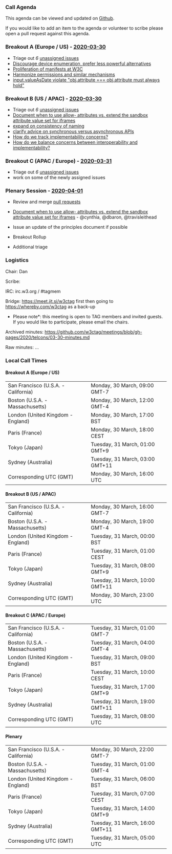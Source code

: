 ### Call Agenda

This agenda can be viewed and updated on [Github](https://github.com/w3ctag/meetings/blob/gh-pages/2020/telcons/03-30-agenda.md).

If you would like to add an item to the agenda or volunteer to scribe please open a pull request against this agenda.

### Breakout A (Europe / US) - [2020-03-30](https://www.timeanddate.com/worldclock/converter.html?iso=20200330T160000&p1=224&p2=43&p3=136&p4=195&p5=248&p6=240)

* Triage out *6* [unassigned issues](https://github.com/w3ctag/design-principles/issues?q=is%3Aopen+is%3Aissue+no%3Aassignee)
* [Discourage device enumeration, prefer less powerful alternatives](https://github.com/w3ctag/design-principles/issues/152)
* [Proliferation of manifests at W3C](https://github.com/w3ctag/design-principles/issues/148)
* [Harmonize permissions and similar mechanisms](https://github.com/w3ctag/design-principles/issues/144)
* [input.valueAsDate violate "obj.attribute === obj.attribute must always hold"](https://github.com/w3ctag/design-principles/issues/139)

### Breakout B (US / APAC) - [2020-03-30](https://www.timeanddate.com/worldclock/converter.html?iso=20200330T230000&p1=224&p2=43&p3=136&p4=195&p5=248&p6=240)

* Triage out *6* [unassigned issues](https://github.com/w3ctag/design-principles/issues?q=is%3Aopen+is%3Aissue+no%3Aassignee)
* [Document when to use allow- attributes vs. extend the sandbox attribute value set for iframes](https://github.com/w3ctag/design-principles/issues/41)
* [expand on consistency of naming](https://github.com/w3ctag/design-principles/issues/149)
* [clarify advice on synchronous versus asynchronous APIs](https://github.com/w3ctag/design-principles/issues/145)
* [How do we track implementability concerns?](https://github.com/w3ctag/design-principles/issues/143)
* [How do we balance concerns between interoperability and implementability?](https://github.com/w3ctag/design-principles/issues/142)

### Breakout C (APAC / Europe) - [2020-03-31](https://www.timeanddate.com/worldclock/converter.html?iso=20200331T080000&p1=224&p2=43&p3=136&p4=195&p5=248&p6=240)

* Triage out *6* [unassigned issues](https://github.com/w3ctag/design-principles/issues?q=is%3Aopen+is%3Aissue+no%3Aassignee)
* work on some of the newly assigned issues

### Plenary Session - [2020-04-01](https://www.timeanddate.com/worldclock/converter.html?iso=20200401T050000&p1=224&p2=43&p3=136&p4=195&p5=248&p6=240)

* Review and merge [pull requests](https://github.com/w3ctag/design-principles/pulls)
* [Document when to use allow- attributes vs. extend the sandbox attribute value set for iframes](https://github.com/w3ctag/design-principles/issues/41) - @cynthia, @dbaron, @travisleithead

* Issue an update of the principles document if possible
* Breakout Rollup
* Additional triage

### Logistics

Chair: Dan

Scribe:

IRC: irc.w3.org / #tagmem

Bridge: https://meet.jit.si/w3ctag first then going to https://whereby.com/w3ctag as a back-up

* Please note*: this meeting is open to TAG members and invited guests. If you would like to participate, please email the chairs.

Archived minutes: https://github.com/w3ctag/meetings/blob/gh-pages/2020/telcons/03-30-minutes.md

Raw minutes: ...


### Local Call Times

#### Breakout A (Europe / US)

<table>
<tr><td> San Francisco (U.S.A. - California) <td> Monday, 30 March, 09:00 GMT-7</td></tr>
<tr><td> Boston (U.S.A. - Massachusetts) <td> Monday, 30 March, 12:00 GMT-4</td></tr>
<tr><td> London (United Kingdom - England) <td> Monday, 30 March, 17:00 BST</td></tr>
<tr><td> Paris (France) <td> Monday, 30 March, 18:00 CEST</td></tr>
<tr><td> Tokyo (Japan) <td> Tuesday, 31 March, 01:00 GMT+9</td></tr>
<tr><td> Sydney (Australia) <td> Tuesday, 31 March, 03:00 GMT+11</td></tr>
<tr><td> Corresponding UTC (GMT) <td> Monday, 30 March, 16:00 UTC</td></tr>
</table>

#### Breakout B (US / APAC)

<table>
<tr><td> San Francisco (U.S.A. - California) <td> Monday, 30 March, 16:00 GMT-7</td></tr>
<tr><td> Boston (U.S.A. - Massachusetts) <td> Monday, 30 March, 19:00 GMT-4</td></tr>
<tr><td> London (United Kingdom - England) <td> Tuesday, 31 March, 00:00 BST</td></tr>
<tr><td> Paris (France) <td> Tuesday, 31 March, 01:00 CEST</td></tr>
<tr><td> Tokyo (Japan) <td> Tuesday, 31 March, 08:00 GMT+9</td></tr>
<tr><td> Sydney (Australia) <td> Tuesday, 31 March, 10:00 GMT+11</td></tr>
<tr><td> Corresponding UTC (GMT) <td> Monday, 30 March, 23:00 UTC</td></tr>
</table>

#### Breakout C (APAC / Europe)

<table>
<tr><td> San Francisco (U.S.A. - California) <td> Tuesday, 31 March, 01:00 GMT-7</td></tr>
<tr><td> Boston (U.S.A. - Massachusetts) <td> Tuesday, 31 March, 04:00 GMT-4</td></tr>
<tr><td> London (United Kingdom - England) <td> Tuesday, 31 March, 09:00 BST</td></tr>
<tr><td> Paris (France) <td> Tuesday, 31 March, 10:00 CEST</td></tr>
<tr><td> Tokyo (Japan) <td> Tuesday, 31 March, 17:00 GMT+9</td></tr>
<tr><td> Sydney (Australia) <td> Tuesday, 31 March, 19:00 GMT+11</td></tr>
<tr><td> Corresponding UTC (GMT) <td> Tuesday, 31 March, 08:00 UTC</td></tr>
</table>

#### Plenary

<table>
<tr><td> San Francisco (U.S.A. - California) <td> Monday, 30 March, 22:00 GMT-7</td></tr>
<tr><td> Boston (U.S.A. - Massachusetts) <td> Tuesday, 31 March, 01:00 GMT-4</td></tr>
<tr><td> London (United Kingdom - England) <td> Tuesday, 31 March, 06:00 BST</td></tr>
<tr><td> Paris (France) <td> Tuesday, 31 March, 07:00 CEST</td></tr>
<tr><td> Tokyo (Japan) <td> Tuesday, 31 March, 14:00 GMT+9</td></tr>
<tr><td> Sydney (Australia) <td> Tuesday, 31 March, 16:00 GMT+11</td></tr>
<tr><td> Corresponding UTC (GMT) <td> Tuesday, 31 March, 05:00 UTC</td></tr>
</table>
